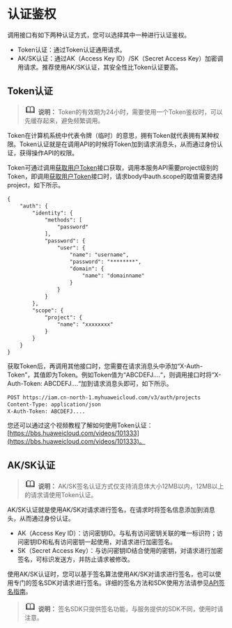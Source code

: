 # 认证鉴权<a name="sfs_02_0011"></a>

调用接口有如下两种认证方式，您可以选择其中一种进行认证鉴权。

-   Token认证：通过Token认证通用请求。
-   AK/SK认证：通过AK（Access Key ID）/SK（Secret Access Key）加密调用请求。推荐使用AK/SK认证，其安全性比Token认证要高。

## Token认证<a name="zh-cn_topic_0121671869_section2417768214391"></a>

>![](public_sys-resources/icon-note.gif) **说明：** 
>Token的有效期为24小时，需要使用一个Token鉴权时，可以先缓存起来，避免频繁调用。

Token在计算机系统中代表令牌（临时）的意思，拥有Token就代表拥有某种权限。Token认证就是在调用API的时候将Token加到请求消息头，从而通过身份认证，获得操作API的权限。

Token可通过调用[获取用户Token](https://support.huaweicloud.com/api-iam/iam_30_0001.html)接口获取，调用本服务API需要project级别的Token，即调用[获取用户Token](https://support.huaweicloud.com/api-iam/iam_30_0001.html)接口时，请求body中auth.scope的取值需要选择project，如下所示。

```
{
    "auth": {
        "identity": {
            "methods": [
                "password"
            ],
            "password": {
                "user": {
                    "name": "username",
                    "password": "********",
                    "domain": {
                        "name": "domainname"
                    }
                }
            }
        },
        "scope": {
            "project": {
                "name": "xxxxxxxx"
            }
        }
    }
}
```

获取Token后，再调用其他接口时，您需要在请求消息头中添加“X-Auth-Token”，其值即为Token。例如Token值为“ABCDEFJ....“，则调用接口时将“X-Auth-Token: ABCDEFJ....“加到请求消息头即可，如下所示。

```
POST https://iam.cn-north-1.myhuaweicloud.com/v3/auth/projects
Content-Type: application/json
X-Auth-Token: ABCDEFJ....
```

您还可以通过这个视频教程了解如何使用Token认证：[https://bbs.huaweicloud.com/videos/101333](https://bbs.huaweicloud.com/videos/101333)。

## AK/SK认证<a name="zh-cn_topic_0121671869_section5887143815518"></a>

>![](public_sys-resources/icon-note.gif) **说明：** 
>AK/SK签名认证方式仅支持消息体大小12MB以内，12MB以上的请求请使用Token认证。

AK/SK认证就是使用AK/SK对请求进行签名，在请求时将签名信息添加到消息头，从而通过身份认证。

-   AK（Access Key ID）：访问密钥ID。与私有访问密钥关联的唯一标识符；访问密钥ID和私有访问密钥一起使用，对请求进行加密签名。
-   SK（Secret Access Key）：与访问密钥ID结合使用的密钥，对请求进行加密签名，可标识发送方，并防止请求被修改。

使用AK/SK认证时，您可以基于签名算法使用AK/SK对请求进行签名，也可以使用专门的签名SDK对请求进行签名。详细的签名方法和SDK使用方法请参见[API签名指南](https://support.huaweicloud.com/devg-apisign/api-sign-provide.html)。

>![](public_sys-resources/icon-note.gif) **说明：** 
>签名SDK只提供签名功能，与服务提供的SDK不同，使用时请注意。

